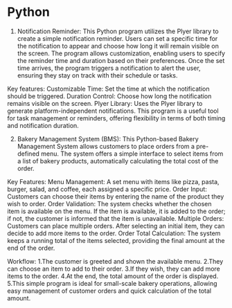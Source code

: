 # Python
1. Notification Reminder:
This Python program utilizes the Plyer library to create a simple notification reminder. Users can set a specific time for the notification to appear and choose how long it will remain visible on the screen. The program allows customization, enabling users to specify the reminder time and duration based on their preferences. Once the set time arrives, the program triggers a notification to alert the user, ensuring they stay on track with their schedule or tasks.

Key features:
Customizable Time: Set the time at which the notification should be triggered.
Duration Control: Choose how long the notification remains visible on the screen.
Plyer Library: Uses the Plyer library to generate platform-independent notifications.
This program is a useful tool for task management or reminders, offering flexibility in terms of both timing and notification duration.

2. Bakery Management System (BMS):
This Python-based Bakery Management System allows customers to place orders from a pre-defined menu. The system offers a simple       interface to select items from a list of bakery products, automatically calculating the total cost of the order.

Key Features:
Menu Management: A set menu with items like pizza, pasta, burger, salad, and coffee, each assigned a specific price.
Order Input: Customers can choose their items by entering the name of the product they wish to order.
Order Validation: The system checks whether the chosen item is available on the menu. If the item is available, it is added to the order; if not, the customer is informed that the item is unavailable.
Multiple Orders: Customers can place multiple orders. After selecting an initial item, they can decide to add more items to the order.
Order Total Calculation: The system keeps a running total of the items selected, providing the final amount at the end of the order.

Workflow:
1.The customer is greeted and shown the available menu.
2.They can choose an item to add to their order.
3.If they wish, they can add more items to the order.
4.At the end, the total amount of the order is displayed.
5.This simple program is ideal for small-scale bakery operations, allowing easy management of customer orders and quick calculation of the total amount.
